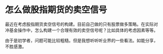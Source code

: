 # 怎么做股指期货的卖空信号

最近在考虑股指期货卖空信号的构建。目前自己做的只有股票做多策略。在实际对冲基金操作中，怎么构建一个合理有效的卖空信号呢？比如具体的考虑因素等等。

由于是初学者，问题可能比较粗糙。但是我想听听听业界的一些看法。如能分享，不胜感激。
